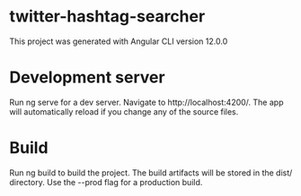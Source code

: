 # twitter-hashtag-searcher
This project was generated with Angular CLI version 12.0.0

# Development server
Run ng serve for a dev server. Navigate to http://localhost:4200/. The app will automatically reload if you change any of the source files.

# Build
Run ng build to build the project. The build artifacts will be stored in the dist/ directory. Use the --prod flag for a production build.